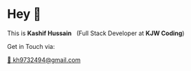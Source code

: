 # Hey 👋
This is <strong>Kashif Hussain</strong> &nbsp; (Full Stack Developer at <strong>KJW Coding</strong>)
<p>Get in Touch via: </p>
<a href="mailto:kh9732494@gmail.com">📧 kh9732494@gmail.com</a>
<br>
<!-- <a href="https://wa.me/923417069154">📱 WhatsApp Me</a> -->
